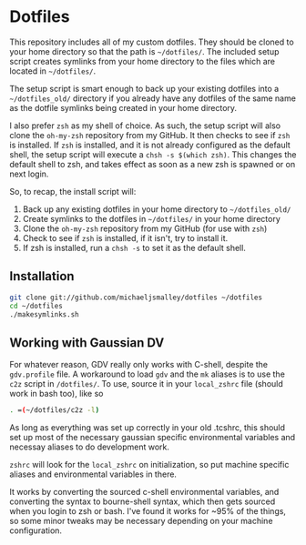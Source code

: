 Dotfiles
========
This repository includes all of my custom dotfiles.  They should be cloned to
your home directory so that the path is `~/dotfiles/`.  The included setup
script creates symlinks from your home directory to the files which are located
in `~/dotfiles/`.

The setup script is smart enough to back up your existing dotfiles into a
`~/dotfiles_old/` directory if you already have any dotfiles of the same name as
the dotfile symlinks being created in your home directory.

I also prefer `zsh` as my shell of choice.  As such, the setup script will also
clone the `oh-my-zsh` repository from my GitHub. It then checks to see if `zsh`
is installed.  If `zsh` is installed, and it is not already configured as the
default shell, the setup script will execute a `chsh -s $(which zsh)`.  This
changes the default shell to zsh, and takes effect as soon as a new zsh is
spawned or on next login.

So, to recap, the install script will:

1. Back up any existing dotfiles in your home directory to `~/dotfiles_old/`
2. Create symlinks to the dotfiles in `~/dotfiles/` in your home directory
3. Clone the `oh-my-zsh` repository from my GitHub (for use with `zsh`)
4. Check to see if `zsh` is installed, if it isn't, try to install it.
5. If zsh is installed, run a `chsh -s` to set it as the default shell.

Installation
------------

``` bash
git clone git://github.com/michaeljsmalley/dotfiles ~/dotfiles
cd ~/dotfiles
./makesymlinks.sh
```

Working with Gaussian DV
-------------

For whatever reason, GDV really only works with C-shell, despite the 
`gdv.profile` file. A workaround to load `gdv` and the `mk` aliases is to use
the `c2z` script in `/dotfiles/`. To use, source it in your `local_zshrc` file 
(should work in bash too), like so
``` bash
. =(~/dotfiles/c2z -l)
```
As long as everything was set up correctly in your old .tcshrc, this should 
set up most of the necessary gaussian specific environmental variables and 
necessay aliases to do development work.

`zshrc` will look for the `local_zshrc` on initialization, so put machine 
specific aliases and environmental variables in there.

It works by converting the sourced c-shell environmental variables, and
converting the syntax to bourne-shell syntax, which then gets sourced when you
login to zsh or bash. I've found it works for ~95% of the things, so some minor
tweaks may be necessary depending on your machine configuration.


